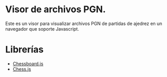 Visor de archivos PGN.
=======
Este es un visor para visualizar archivos PGN de partidas de ajedrez en un navegador que soporte Javascript.


Librerías
=======
- <a href="https://github.com/oakmac/chessboardjs/">Chessboard.js</a>
- <a href="https://github.com/jhlywa/chess.js">Chess.js</a>